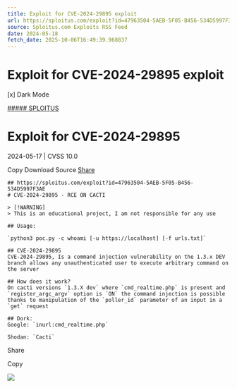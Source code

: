 ```yaml
---
title: Exploit for CVE-2024-29895 exploit
url: https://sploitus.com/exploit?id=47963504-5AEB-5F05-B456-534D5997F3AE&utm_source=rss&utm_medium=rss
source: Sploitus.com Exploits RSS Feed
date: 2024-05-18
fetch_date: 2025-10-06T16:49:39.968837
---
```


# Exploit for CVE-2024-29895 exploit

[x]
Dark Mode

[##### SPLOITUS](/)

# Exploit for CVE-2024-29895

2024-05-17 | CVSS 10.0

Copy
Download
Source
[Share](#share-url)

```
## https://sploitus.com/exploit?id=47963504-5AEB-5F05-B456-534D5997F3AE
# CVE-2024-29895 - RCE ON CACTI

> [!WARNING]
> This is an educational project, I am not responsible for any use

## Usage:

`python3 poc.py -c whoami [-u https://localhost] [-f urls.txt]`

## CVE-2024-29895
CVE-2024-29895, Is a command injection vulnerability on the 1.3.x DEV branch allows any unauthenticated user to execute arbitrary command on the server

## How does it work?
On cacti versions `1.3.X dev` where `cmd_realtime.php` is present and `register_argc_argv` option is `ON` the command injection is possible thanks to manipulation of the `poller_id` parameter of an input in a `get` request

## Dork:
Google: `inurl:cmd_realtime.php`

Shodan: `Cacti`
```

Share

Copy

![](https://mc.yandex.ru/watch/54912310)